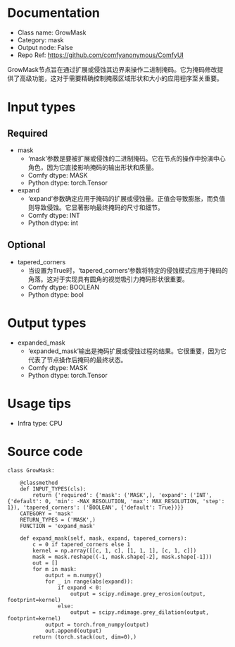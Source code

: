 # Documentation
- Class name: GrowMask
- Category: mask
- Output node: False
- Repo Ref: https://github.com/comfyanonymous/ComfyUI

GrowMask节点旨在通过扩展或侵蚀其边界来操作二进制掩码。它为掩码修改提供了高级功能，这对于需要精确控制掩蔽区域形状和大小的应用程序至关重要。

# Input types
## Required
- mask
    - ‘mask’参数是要被扩展或侵蚀的二进制掩码。它在节点的操作中扮演中心角色，因为它直接影响掩码的输出形状和质量。
    - Comfy dtype: MASK
    - Python dtype: torch.Tensor
- expand
    - ‘expand’参数确定应用于掩码的扩展或侵蚀量。正值会导致膨胀，而负值则导致侵蚀。它显著影响最终掩码的尺寸和细节。
    - Comfy dtype: INT
    - Python dtype: int
## Optional
- tapered_corners
    - 当设置为True时，‘tapered_corners’参数将特定的侵蚀模式应用于掩码的角落。这对于实现具有圆角的视觉吸引力掩码形状很重要。
    - Comfy dtype: BOOLEAN
    - Python dtype: bool

# Output types
- expanded_mask
    - ‘expanded_mask’输出是掩码扩展或侵蚀过程的结果。它很重要，因为它代表了节点操作后掩码的最终状态。
    - Comfy dtype: MASK
    - Python dtype: torch.Tensor

# Usage tips
- Infra type: CPU

# Source code
```
class GrowMask:

    @classmethod
    def INPUT_TYPES(cls):
        return {'required': {'mask': ('MASK',), 'expand': ('INT', {'default': 0, 'min': -MAX_RESOLUTION, 'max': MAX_RESOLUTION, 'step': 1}), 'tapered_corners': ('BOOLEAN', {'default': True})}}
    CATEGORY = 'mask'
    RETURN_TYPES = ('MASK',)
    FUNCTION = 'expand_mask'

    def expand_mask(self, mask, expand, tapered_corners):
        c = 0 if tapered_corners else 1
        kernel = np.array([[c, 1, c], [1, 1, 1], [c, 1, c]])
        mask = mask.reshape((-1, mask.shape[-2], mask.shape[-1]))
        out = []
        for m in mask:
            output = m.numpy()
            for _ in range(abs(expand)):
                if expand < 0:
                    output = scipy.ndimage.grey_erosion(output, footprint=kernel)
                else:
                    output = scipy.ndimage.grey_dilation(output, footprint=kernel)
            output = torch.from_numpy(output)
            out.append(output)
        return (torch.stack(out, dim=0),)
```